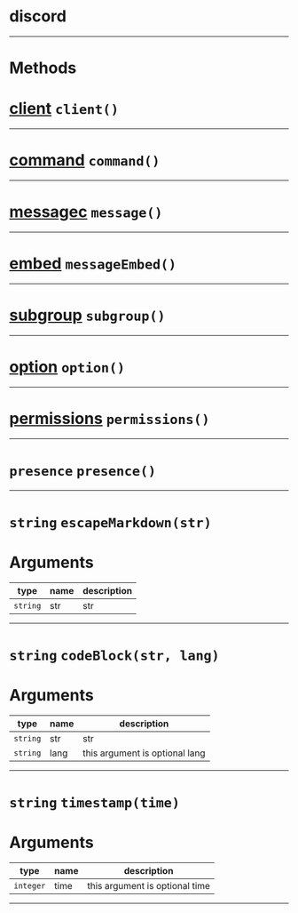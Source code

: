 # discord


---
# Methods
# **[client](https://github.com/devonium/gm-discordAPI/blob/doc/client.md#client)** `client()`
---
# **[command](https://github.com/devonium/gm-discordAPI/blob/doc/command.md#command)** `command()`
---
# **[messagec](https://github.com/devonium/gm-discordAPI/blob/doc/messagec.md#messagec)** `message()`
---
# **[embed](https://github.com/devonium/gm-discordAPI/blob/doc/embed.md#embed)** `messageEmbed()`
---
# **[subgroup](https://github.com/devonium/gm-discordAPI/blob/doc/subgroup.md#subgroup)** `subgroup()`
---
# **[option](https://github.com/devonium/gm-discordAPI/blob/doc/option.md#option)** `option()`
---
# **[permissions](https://github.com/devonium/gm-discordAPI/blob/doc/permissions.md)** `permissions()`
---
# `presence` `presence()`
---
# `string` `escapeMarkdown(str)`
# Arguments
| type  | name | description |
| ----  | ---- | ----------- |
| `string` | str  |str  |

---
# `string` `codeBlock(str, lang)`
# Arguments
| type  | name | description |
| ----  | ---- | ----------- |
| `string` | str  |str  |
| `string` | lang  |this argument is optional  lang  |

---
# `string` `timestamp(time)`
# Arguments
| type  | name | description |
| ----  | ---- | ----------- |
| `integer` | time  |this argument is optional  time  |

---
